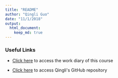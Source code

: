 ```yaml
---
title: "README"
author: "Qingli Guo"
date: "11/1/2018"
output: 
  html_document:
    keep_md: true
---
```


### Useful Links

+ [Click here](https://qingliguo.github.io/IODS-project/) to access the work diary of this course

+ [Click here](https://github.com/QingliGuo/IODS-project) to access Qingli's GitHub repository
